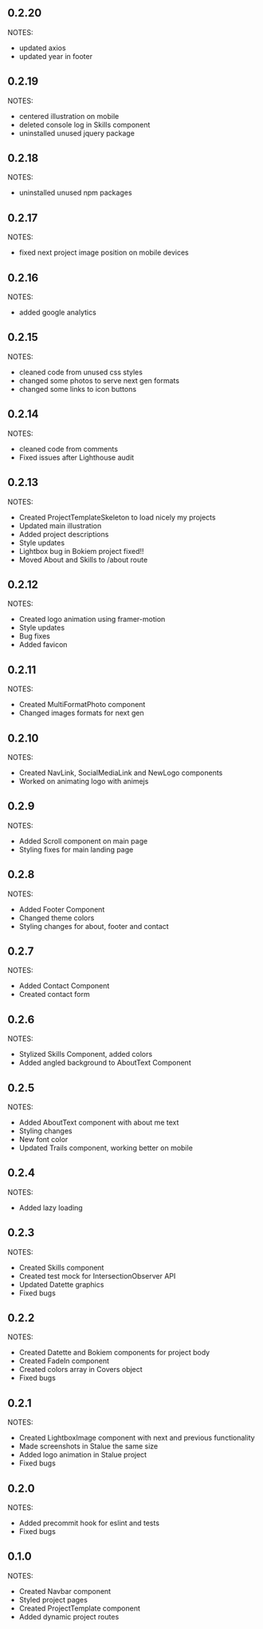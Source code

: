 ## 0.2.20

NOTES:
* updated axios 
* updated year in footer

## 0.2.19

NOTES:
* centered illustration on mobile
* deleted console log in Skills component
* uninstalled unused jquery package

## 0.2.18

NOTES:
* uninstalled unused npm packages

## 0.2.17

NOTES:
* fixed next project image position on mobile devices

## 0.2.16

NOTES:
* added google analytics

## 0.2.15

NOTES:
* cleaned code from unused css styles
* changed some photos to serve next gen formats
* changed some links to icon buttons

## 0.2.14

NOTES:
* cleaned code from comments
* Fixed issues after Lighthouse audit

## 0.2.13

NOTES:
* Created ProjectTemplateSkeleton to load nicely my projects
* Updated main illustration
* Added project descriptions
* Style updates
* Lightbox bug in Bokiem project fixed!!
* Moved About and Skills to /about route

## 0.2.12

NOTES:
* Created logo animation using framer-motion
* Style updates
* Bug fixes
* Added favicon

## 0.2.11

NOTES:
* Created MultiFormatPhoto component
* Changed images formats for next gen 

## 0.2.10

NOTES:
* Created NavLink, SocialMediaLink and NewLogo components
* Worked on animating logo with animejs

## 0.2.9

NOTES:
* Added Scroll component on main page
* Styling fixes for main landing page

## 0.2.8

NOTES:
* Added Footer Component
* Changed theme colors
* Styling changes for about, footer and contact

## 0.2.7

NOTES:
* Added Contact Component
* Created contact form 

## 0.2.6

NOTES:
* Stylized Skills Component, added colors
* Added angled background to AboutText Component

## 0.2.5

NOTES:
* Added AboutText component with about me text
* Styling changes
* New font color
* Updated Trails component, working better on mobile

## 0.2.4

NOTES:
* Added lazy loading

## 0.2.3

NOTES:
* Created Skills component
* Created test mock for IntersectionObserver API
* Updated Datette graphics
* Fixed bugs

## 0.2.2

NOTES:
* Created Datette and Bokiem components for project body
* Created FadeIn component
* Created colors array in Covers object
* Fixed bugs

## 0.2.1

NOTES:
* Created LightboxImage component with next and previous functionality
* Made screenshots in Stalue the same size 
* Added logo animation in Stalue project
* Fixed bugs

## 0.2.0

NOTES:
* Added precommit hook for eslint and tests
* Fixed bugs


## 0.1.0

NOTES:
* Created Navbar component
* Styled project pages
* Created ProjectTemplate component
* Added dynamic project routes
